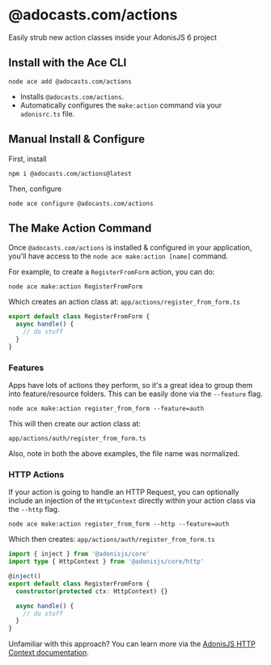 # @adocasts.com/actions

Easily strub new action classes inside your AdonisJS 6 project

## Install with the Ace CLI
  ```shell
  node ace add @adocasts.com/actions
  ```
- Installs `@adocasts.com/actions`.
- Automatically configures the `make:action` command via your `adonisrc.ts` file.

## Manual Install & Configure
First, install
```shell
npm i @adocasts.com/actions@latest
```
Then, configure
```shell
node ace configure @adocasts.com/actions
```

## The Make Action Command
Once `@adocasts.com/actions` is installed & configured in your application, 
you'll have access to the `node ace make:action [name]` command.

For example, to create a `RegisterFromForm` action, you can do:
```shell
node ace make:action RegisterFromForm
```
Which creates an action class at: `app/actions/register_from_form.ts`
```ts
export default class RegisterFromForm {
  async handle() {
    // do stuff
  }
}
```

### Features
Apps have lots of actions they perform, so it's a great idea to group them into feature/resource folders. 
This can be easily done via the `--feature` flag.
```shell
node ace make:action register_from_form --feature=auth
```
This will then create our action class at:
```shell
app/actions/auth/register_from_form.ts
```
Also, note in both the above examples, the file name was normalized.

### HTTP Actions
If your action is going to handle an HTTP Request, you can optionally include an injection of the `HttpContext` directly within your action class via the `--http` flag.
```shell
node ace make:action register_from_form --http --feature=auth
```
Which then creates: `app/actions/auth/register_from_form.ts`
```ts
import { inject } from '@adonisjs/core'
import type { HttpContext } from '@adonisjs/core/http'

@inject()
export default class RegisterFromForm {
  constructor(protected ctx: HttpContext) {}

  async handle() {
    // do stuff
  }
}
```
Unfamiliar with this approach? You can learn more via the [AdonisJS HTTP Context documentation](https://docs.adonisjs.com/guides/concepts/http-context#injecting-http-context-using-dependency-injection).

